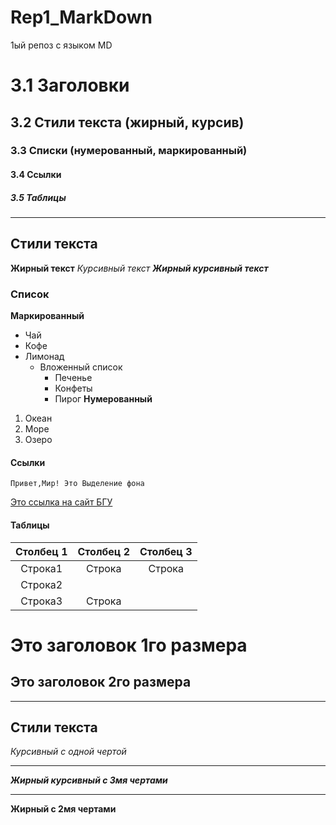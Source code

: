 # Rep1_MarkDown
1ый репоз с языком MD
# 3.1 Заголовки
## 3.2 Стили текста (жирный, курсив)
### 3.3 Списки (нумерованный, маркированный)
#### 3.4 Ссылки
##### 3.5 Таблицы
---
## Стили текста
__Жирный текст__
_Курсивный текст_
___Жирный курсивный текст___

### Список 
__Маркированный__
* Чай
* Кофе
* Лимонад
  * Вложенный список
     * Печенье
     *  Конфеты
     *  Пирог
__Нумерованный__ 
1. Океан
2. Море
3. Озеро
#### Ссылки
    Привет,Мир! Это Выделение фона
[Это ссылка на сайт БГУ](https://www.bsu.ru/wlcm/)
#### Таблицы
Столбец 1 | Столбец 2  | Столбец 3 |
:--------:|:----------:|:---------:|
Строка1 | Строка | Строка | 
Строка2 | |  | 
Строка3 | Строка |  | 
# Это заголовок 1го размера
## Это заголовок 2го размера
--- 
## Стили текста
_Курсивный с одной чертой_
***
___Жирный курсивный с 3мя чертами___
***
__Жирный с 2мя чертами__
